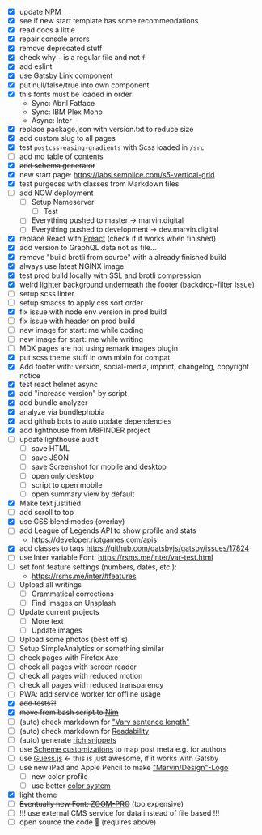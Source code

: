- [x] update NPM
- [x] see if new start template has some recommendations
- [x] read docs a little
- [x] repair console errors
- [x] remove deprecated stuff
- [x] check why `-` is a regular file and not `f`
- [x] add eslint
- [x] use Gatsby Link component
- [x] put null/false/true into own component
- [x] this fonts must be loaded in order
  - Sync: Abril Fatface
  - Sync: IBM Plex Mono
  - Async: Inter
- [x] replace package.json with version.txt to reduce size
- [x] add custom slug to all pages
- [x] test `postcss-easing-gradients` with Scss loaded in `/src`
- [ ] add md table of contents
- [x] ~~add schema generator~~
- [x] new start page: https://labs.semplice.com/s5-vertical-grid
- [x] test purgecss with classes from Markdown files
- [ ] add NOW deployment
  - [ ] Setup Nameserver
    - [ ] Test
  - [ ] Everything pushed to master -> marvin.digital
  - [ ] Everything pushed to development -> dev.marvin.digital
- [x] replace React with [Preact][1] (check if it works when finished)
- [x] add version to GraphQL data not as file...
- [x] remove "build brotli from source" with a already finished build
- [x] always use latest NGINX image
- [x] test prod build locally with SSL and brotli compression
- [x] weird lighter background underneath the footer (backdrop-filter issue)
- [ ] setup scss linter
- [ ] setup smacss to apply css sort order
- [x] fix issue with node env version in prod build
- [ ] fix issue with header on prod build
- [ ] new image for start: me while coding
- [ ] new image for start: me while writing
- [ ] MDX pages are not using remark images plugin
- [x] put scss theme stuff in own mixin for compat.
- [x] Add footer with: version, social-media, imprint, changelog, copyright
      notice
- [x] test react helmet async
- [x] add "increase version" by script
- [x] add bundle analyzer
- [x] analyze via bundlephobia
- [x] add github bots to auto update dependencies
- [x] add lighthouse from M8FINDER project
- [ ] update lighthouse audit
  - [ ] save HTML
  - [ ] save JSON
  - [ ] save Screenshot for mobile and desktop
  - [ ] open only desktop
  - [ ] script to open mobile
  - [ ] open summary view by default
- [x] Make text justified
- [ ] add scroll to top
- [x] ~~use CSS blend modes (overlay)~~
- [ ] add League of Legends API to show profile and stats
  - https://developer.riotgames.com/apis
- [x] add classes to tags https://github.com/gatsbyjs/gatsby/issues/17824
- [ ] use Inter variable Font: https://rsms.me/inter/var-test.html
- [ ] set font feature settings (numbers, dates, etc.):
  - https://rsms.me/inter/#features
- [ ] Upload all writings
  - [ ] Grammatical corrections
  - [ ] Find images on Unsplash
- [ ] Update current projects
  - [ ] More text
  - [ ] Update images
- [ ] Upload some photos (best off's)
- [ ] Setup SimpleAnalytics or something similar
- [ ] check pages with Firefox Axe
- [ ] check all pages with screen reader
- [ ] check all pages with reduced motion
- [ ] check all pages with reduced transparency
- [ ] PWA: add service worker for offline usage
- [x] ~~add tests?!~~
- [x] ~~move from bash script to [Nim][2]~~
- [ ] (auto) check markdown for ["Vary sentence length"][3]
- [ ] (auto) check markdown for [Readability][4]
- [ ] (auto) generate [rich snippets][5]
- [ ] use [Scheme customizations][6] to map post meta e.g. for authors
- [ ] use [Guess.js][7] <- this is just awesome, if it works with Gatsby
- [ ] use new iPad and Apple Pencil to make ["Marvin/Design"-Logo][8]
  - [ ] new color profile
  - [ ] use better [color system][10]
- [x] light theme
- [ ] ~~Eventually new Font: [ZOOM-PRO][9]~~ (too expensive)
- [ ] !!! use external CMS service for data instead of file based !!!
- [ ] open source the code 🤫 (requires above)

[1]: https://www.gatsbyjs.org/packages/gatsby-plugin-preact/
[2]: https://nim-lang.org/docs/tut1.html
[3]: https://github.com/wooorm/write-music
[4]: https://wooorm.com/readability/
[5]: https://www.gatsbyjs.org/docs/seo/
[6]: https://www.gatsbyjs.org/docs/schema-customization/#foreign-key-fields
[7]: https://github.com/guess-js/guess/issues/233#issuecomment-537542342
[8]:
  https://cdn.dribbble.com/uploads/2566/original/3b90b34984de0d727ac99e2fc28afda8.png?1569966332
[9]: https://thedesignersfoundry.com/zoom-pro
[10]: https://stripe.com/de/blog/accessible-color-systems
